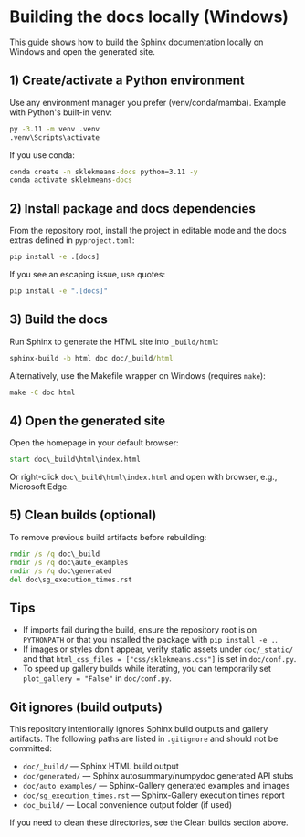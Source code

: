 # Building the docs locally (Windows)

This guide shows how to build the Sphinx documentation locally on Windows and open the generated site.

## 1) Create/activate a Python environment

Use any environment manager you prefer (venv/conda/mamba). Example with Python's built-in venv:

```cmd
py -3.11 -m venv .venv
.venv\Scripts\activate
```

If you use conda:

```cmd
conda create -n sklekmeans-docs python=3.11 -y
conda activate sklekmeans-docs
```

## 2) Install package and docs dependencies

From the repository root, install the project in editable mode and the docs extras defined in `pyproject.toml`:

```cmd
pip install -e .[docs]
```

If you see an escaping issue, use quotes:

```cmd
pip install -e ".[docs]"
```

## 3) Build the docs

Run Sphinx to generate the HTML site into `_build/html`:

```cmd
sphinx-build -b html doc doc/_build/html
```

Alternatively, use the Makefile wrapper on Windows (requires `make`):

```cmd
make -C doc html
```

## 4) Open the generated site

Open the homepage in your default browser:

```cmd
start doc\_build\html\index.html
```

Or right-click `doc\_build\html\index.html` and open with browser, e.g., Microsoft Edge.

## 5) Clean builds (optional)

To remove previous build artifacts before rebuilding:

```cmd
rmdir /s /q doc\_build
rmdir /s /q doc\auto_examples
rmdir /s /q doc\generated
del doc\sg_execution_times.rst
```

## Tips
- If imports fail during the build, ensure the repository root is on `PYTHONPATH` or that you installed the package with `pip install -e .`.
- If images or styles don't appear, verify static assets under `doc/_static/` and that `html_css_files = ["css/sklekmeans.css"]` is set in `doc/conf.py`.
- To speed up gallery builds while iterating, you can temporarily set `plot_gallery = "False"` in `doc/conf.py`.

## Git ignores (build outputs)

This repository intentionally ignores Sphinx build outputs and gallery artifacts. The following paths are listed in `.gitignore` and should not be committed:

- `doc/_build/` — Sphinx HTML build output
- `doc/generated/` — Sphinx autosummary/numpydoc generated API stubs
- `doc/auto_examples/` — Sphinx-Gallery generated examples and images
- `doc/sg_execution_times.rst` — Sphinx-Gallery execution times report
- `doc_build/` — Local convenience output folder (if used)

If you need to clean these directories, see the Clean builds section above.